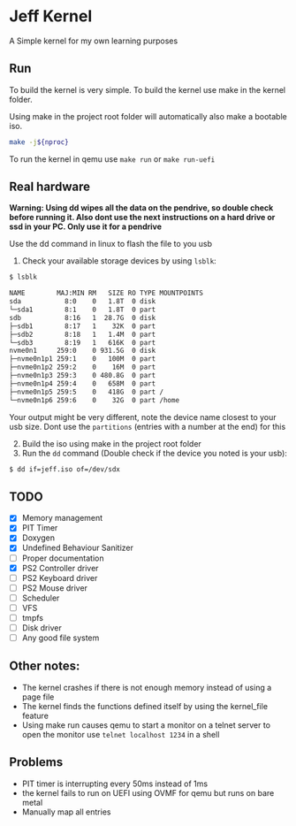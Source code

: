 # Jeff Kernel

A Simple kernel for my own learning purposes

## Run
To build the kernel is very simple. To build the kernel use make in the kernel folder.<br>

Using make in the project root folder will automatically also make a bootable iso.

```sh
make -j${nproc}
```

To run the kernel in qemu use `make run` or `make run-uefi`

## Real hardware
**Warning: Using dd wipes all the data on the pendrive, so double check before running it. Also dont use the next instructions on a hard drive or ssd in your PC. Only use it for a pendrive**

Use the dd command in linux to flash the file to you usb

1. Check your available storage devices by using `lsblk`:
```sh
$ lsblk

NAME        MAJ:MIN RM   SIZE RO TYPE MOUNTPOINTS
sda           8:0    0   1.8T  0 disk 
└─sda1        8:1    0   1.8T  0 part 
sdb           8:16   1  28.7G  0 disk 
├─sdb1        8:17   1    32K  0 part 
├─sdb2        8:18   1   1.4M  0 part 
└─sdb3        8:19   1   616K  0 part 
nvme0n1     259:0    0 931.5G  0 disk 
├─nvme0n1p1 259:1    0   100M  0 part 
├─nvme0n1p2 259:2    0    16M  0 part 
├─nvme0n1p3 259:3    0 480.8G  0 part 
├─nvme0n1p4 259:4    0   658M  0 part 
├─nvme0n1p5 259:5    0   418G  0 part /
└─nvme0n1p6 259:6    0    32G  0 part /home
```

Your output might be very different, note the device name closest to your usb size.
Dont use the `partitions` (entries with a number at the end) for this

2. Build the iso using make in the project root folder
3. Run the `dd` command (Double check if the device you noted is your usb):
```sh
$ dd if=jeff.iso of=/dev/sdx
```

## TODO
- [x] Memory management
- [x] PIT Timer
- [x] Doxygen
- [x] Undefined Behaviour Sanitizer
- [ ] Proper documentation
- [x] PS2 Controller driver
- [ ] PS2 Keyboard driver
- [ ] PS2 Mouse driver
- [ ] Scheduler
- [ ] VFS
- [ ] tmpfs
- [ ] Disk driver
- [ ] Any good file system

## Other notes:

- The kernel crashes if there is not enough memory instead of using a page file
- The kernel finds the functions defined itself by using the kernel_file feature
- Using make run causes qemu to start a monitor on a telnet server to open the monitor
use `telnet localhost 1234` in a shell

## Problems
- PIT timer is interrupting every 50ms instead of 1ms
- the kernel fails to run on UEFI using OVMF for qemu but runs on bare metal
- Manually map all entries